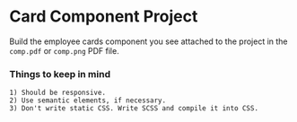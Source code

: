 # Card Component Project

Build the employee cards component you see attached to the project in the `comp.pdf` or `comp.png` PDF file.

### Things to keep in mind

    1) Should be responsive.
    2) Use semantic elements, if necessary.
    3) Don't write static CSS. Write SCSS and compile it into CSS.

